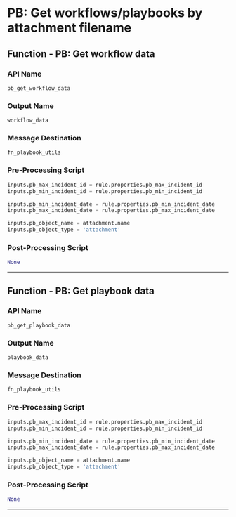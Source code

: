 <!--
    DO NOT MANUALLY EDIT THIS FILE
    THIS FILE IS AUTOMATICALLY GENERATED WITH resilient-circuits codegen
-->

# PB: Get workflows/playbooks by attachment filename

## Function - PB: Get workflow data

### API Name
`pb_get_workflow_data`

### Output Name
`workflow_data`

### Message Destination
`fn_playbook_utils`

### Pre-Processing Script
```python
inputs.pb_max_incident_id = rule.properties.pb_max_incident_id
inputs.pb_min_incident_id = rule.properties.pb_min_incident_id

inputs.pb_min_incident_date = rule.properties.pb_min_incident_date
inputs.pb_max_incident_date = rule.properties.pb_max_incident_date

inputs.pb_object_name = attachment.name
inputs.pb_object_type = 'attachment'
```

### Post-Processing Script
```python
None
```

---

## Function - PB: Get playbook data

### API Name
`pb_get_playbook_data`

### Output Name
`playbook_data`

### Message Destination
`fn_playbook_utils`

### Pre-Processing Script
```python
inputs.pb_max_incident_id = rule.properties.pb_max_incident_id
inputs.pb_min_incident_id = rule.properties.pb_min_incident_id

inputs.pb_min_incident_date = rule.properties.pb_min_incident_date
inputs.pb_max_incident_date = rule.properties.pb_max_incident_date

inputs.pb_object_name = attachment.name
inputs.pb_object_type = 'attachment'
```

### Post-Processing Script
```python
None
```

---


